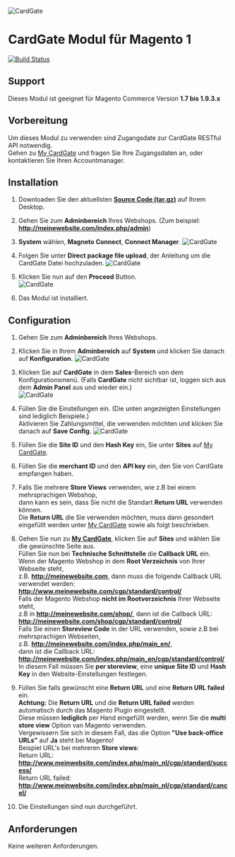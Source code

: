 ![CardGate](https://cdn.curopayments.net/thumb/200/logos/cardgate.png)

# CardGate Modul für Magento 1

[![Build Status](https://travis-ci.org/cardgate/magento1.svg?branch=master)](https://travis-ci.org/cardgate/magento1)

## Support

Dieses Modul ist geeignet für Magento Commerce Version **1.7 bis 1.9.3.x**

## Vorbereitung

Um dieses Modul zu verwenden sind Zugangsdate zur CardGate RESTful API notwendig.  
Gehen zu [My CardGate](https://my.cardgate.com/) und fragen Sie Ihre Zugangsdaten an, oder kontaktieren Sie Ihren Accountmanager.

## Installation

1. Downloaden Sie den aktuellsten **[Source Code (tar.gz)](https://github.com/cardgate/magento1/releases)** auf Ihrem Desktop.

2. Gehen Sie zum **Adminbereich** Ihres Webshops.
(Zum beispiel: **http://meinewebsite.com/index.php/admin**)

3. **System** wählen, **Magneto Connect**, **Connect Manager**.
![CardGate](https://cardgate.com/wp-content/uploads/magento-install-1.png)

4. Folgen Sie unter **Direct package file upload**,  der Anleitung um die CardGate Datei hochzuladen. 
![CardGate](https://cardgate.com/wp-content/uploads/magento-install-2.png)

5. Klicken Sie nun auf den **Proceed** Button.  
![CardGate](https://cardgate.com/wp-content/uploads/magento-install-7.png)

6. Das Modul ist installiert.

## Configuration

1. Gehen Sie zum **Adminbereich** Ihres Webshops.

2. Klicken Sie in Ihrem **Adminbereich** auf **System** und klicken Sie danach auf **Konfiguration**.
   ![CardGate](https://cardgate.com/wp-content/uploads/magento-install-8.png)

3. Klicken Sie auf **CardGate** in dem **Sales**-Bereich von dem Konfigurationsmenü.
   (Falls **CardGate** nicht sichtbar ist, loggen sich aus dem **Admin Panel** aus und wieder ein.)  
   ![CardGate](https://cardgate.com/wp-content/uploads/magento-install-9.png)

4. Füllen Sie die Einstellungen ein. (Die unten angezeigten Einstellungen sind lediglich Beispiele.)  
   Aktivieren Sie Zahlungsmittel, die verwenden möchten und klicken Sie danach auf **Save Config**.
   ![CardGate](https://cardgate.com/wp-content/uploads/magento-install-10.png)

5. Füllen Sie die **Site ID** und den **Hash Key** ein, Sie unter **Sites** auf [My CardGate](https://my.cardgate.com/).

6. Füllen Sie die **merchant ID** und den **API key** ein, den Sie von CardGate empfangen haben.

7. Falls Sie mehrere **Store Views** verwenden, wie z.B bei einem mehrsprachigen Webshop,  
   dann kann es sein, dass Sie nicht die Standart **Return URL** verwenden können.  
   Die **Return URL** die Sie verwenden möchten, muss dann gesondert eingefüllt werden unter [My CardGate](https://my.cardgate.com/) sowie als folgt beschrieben.   

8. Gehen Sie nun zu [**My CardGate**](https://my.cardgate.com/), klicken Sie auf **Sites** und wählen Sie die gewünschte Seite aus.  
   Füllen Sie nun bei **Technische Schnittstelle** die **Callback URL** ein.   
   Wenn der Magento Webshop in dem **Root Verzeichnis** von Ihrer Webseite steht,  
   z.B. **http://meinewebsite.com**, dann muss die folgende Callback URL verwendet werden:  
   **http://www.meinewebsite.com/cgp/standard/control/**  
   Falls der Magento Webshop **nicht im Rootverzeichnis** Ihrer Webseite steht,  
   z.B in **http://meinewebsite.com/shop/**, dann ist die Callback URL:  
   **http://meinewebsite.com/shop/cgp/standard/control/**  
   Falls Sie einen **Storeview Code** in der URL verwenden, sowie z.B bei mehrsprachigen Webseiten,  
   z.B. **http://meinewebsite.com/index.php/main_en/**,  
   dann ist die Callback URL: **http://meinewebsite.com/index.php/main_en/cgp/standard/control/**  
   In diesem Fall müssen Sie **per storeview**, eine **unique Site ID** und **Hash Key** in den Website-Einstellungen festlegen.  

9. Füllen Sie falls gewünscht eine **Return URL** und eine **Return URL failed** ein.  
   **Achtung:** Die **Return URL** und die **Return URL failed** werden automatisch durch das Magento Plugin eingestellt.  
   Diese müssen **lediglich** per Hand eingefüllt werden, wenn Sie die  **multi store view** Option van Magento verwenden.  
   Vergewissern Sie sich in diesem Fall, das die Option **"Use back-­office URLs”** auf **Ja** steht bei Magento!  
   Beispiel URL's bei mehreren **Store views**:  
   Return URL: **http://www.meinwebsite.com/index.php/main_nl/cgp/standard/success/**  
   Return URL failed: **http://www.meinwebsite.com/index.php/main_nl/cgp/standard/cancel/**   
   
10. Die Einstellungen sind nun durchgeführt.

## Anforderungen

Keine weiteren Anforderungen. 